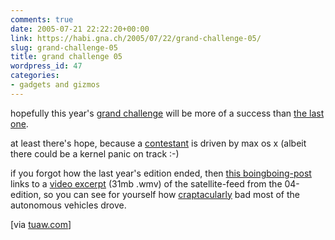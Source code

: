 ```yaml
---
comments: true
date: 2005-07-21 22:22:20+00:00
link: https://habi.gna.ch/2005/07/22/grand-challenge-05/
slug: grand-challenge-05
title: grand challenge 05
wordpress_id: 47
categories:
- gadgets and gizmos
---
```


hopefully this year's [grand challenge](http://www.darpa.mil/grandchallenge/) will be more of a success than [the last one](https://habi.gna.ch/?s=grand+challenge).
  
at least there's hope, because a [contestant](http://team.gobanzai.com/home.html) is driven by max os x (albeit there could be a kernel panic on track :-)

if you forgot how the last year's edition ended, then [this boingboing-post](https://boingboing.net/2004/03/30/darpa-grand-challeng.html) links to a [video excerpt](http://stc-www2.tamu.edu/grandchallenge/grandchallenge-high.wmv) (31mb .wmv) of the satellite-feed from the 04-edition, so you can see for yourself how [craptacularly](http://www.urbandictionary.com/define.php?term=craptacular) bad most of the autonomous vehicles drove.

[via [tuaw.com](http://www.tuaw.com/2005/07/20/vehicle-driven-by-mac-os-x-takes-team-bonzai-to-darpa-semi-final/)]